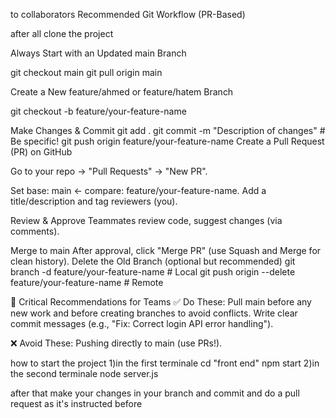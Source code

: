 to collaborators 
 Recommended Git Workflow (PR-Based)

after all clone the project 

Always Start with an Updated main Branch

git checkout main
git pull origin main

Create a New feature/ahmed or feature/hatem Branch

git checkout -b feature/your-feature-name

Make Changes & Commit
git add .
git commit -m "Description of changes"  # Be specific!
git push origin feature/your-feature-name
Create a Pull Request (PR) on GitHub

Go to your repo → "Pull Requests" → "New PR".

Set base: main ← compare: feature/your-feature-name.
Add a title/description and tag reviewers (you).


Review & Approve
Teammates review code, suggest changes (via comments).

Merge to main
After approval, click "Merge PR" (use Squash and Merge for clean history).
Delete the Old Branch (optional but recommended)
git branch -d feature/your-feature-name  # Local
git push origin --delete feature/your-feature-name  # Remote

🔹 Critical Recommendations for Teams
✅ Do These:
Pull main before any new work and before creating branches  to avoid conflicts.
Write clear commit messages (e.g., "Fix: Correct login API error handling").

❌ Avoid These:
Pushing directly to main (use PRs!).


how to start the project
1)in the first terminale
cd "front end" 
npm start
2)in the second terminale 
node server.js

after that make your changes in your branch and commit and do a pull request as it's instructed before

